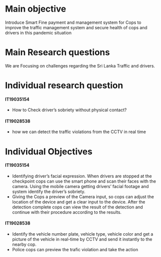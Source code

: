 # Main objective

Introduce Smart Fine payment and management system for Cops to improve the traffic management system and secure health of cops and drivers in this pandemic situation

# Main Research questions

We are Focusing on challenges regarding the Sri Lanka Traffic and drivers. 

# Individual research question

#### **IT19035154**
* How to Check driver’s sobriety without physical contact?

#### **IT19028538**
* how we can detect the traffic violations from the CCTV in real time 

# Individual Objectives

#### **IT19035154**
*	Identifying driver’s facial expression. When drivers are stopped at the checkpoint cops can use the smart phone and scan their faces with the camera. Using the mobile camera getting drivers’ facial footage and system identify the driver’s sobriety.
*	Giving the Cops a preview of the Camera input, so cops can adjust the location of the device and get a clear input to the device. After the detection complete cops can view the result of the detection and continue with their procedure according to the results.


#### **IT19028538**

* Identify the vehicle number plate, vehicle type, vehicle color and get a picture of the vehicle in real-time by CCTV and send it instantly to the nearby cop. 
* Police cops can preview the trafic violation and take the action
